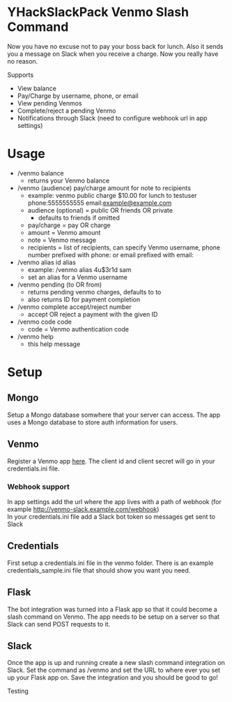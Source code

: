 # YHackSlackPack Venmo Slash Command

Now you have no excuse not to pay your boss back for lunch. Also it sends you a message on Slack when you receive a charge. Now you really have no reason.

Supports
- View balance
- Pay/Charge by username, phone, or email
- View pending Venmos
- Complete/reject a pending Venmo
- Notifications through Slack (need to configure webhook url in app settings)

# Usage
- /venmo balance
  - returns your Venmo balance
- /venmo (audience) pay/charge amount for note to recipients
  - example: venmo public charge $10.00 for lunch to testuser phone:5555555555 email:example@example.com
  - audience (optional) = public OR friends OR private
    - defaults to friends if omitted
  - pay/charge = pay OR charge
  - amount = Venmo amount
  - note = Venmo message
  - recipients = list of recipients, can specify Venmo username, phone number prefixed with phone: or email prefixed with email:
- /venmo alias id alias
  - example: /venmo alias 4u$3r1d sam
  - set an alias for a Venmo username
- /venmo pending (to OR from)
  - returns pending venmo charges, defaults to to
  - also returns ID for payment completion
- /venmo complete accept/reject number
  - accept OR reject a payment with the given ID
- /venmo code code
  - code = Venmo authentication code
- /venmo help
  - this help message
  
# Setup
## Mongo
Setup a Mongo database somwhere that your server can access. The app uses a Mongo database to store auth information for users.

## Venmo
Register a Venmo app [here](https://venmo.com/account/settings/developer). The client id and client secret will go in your credentials.ini file.

### Webhook support
In app settings add the url where the app lives with a path of webhook (for example http://venmo-slack.example.com/webhook)  
In your credentials.ini file add a Slack bot token so messages get sent to Slack

## Credentials
First setup a credentials.ini file in the venmo folder. There is an example credentials_sample.ini file that should show you want you need.

## Flask
The bot integration was turned into a Flask app so that it could become a slash command on Venmo. The app needs to be setup on a server so that Slack can send POST requests to it.

## Slack
Once the app is up and running create a new slash command integration on Slack. Set the command as /venmo and set the URL to where ever you set up your Flask app on. Save the integration and you should be good to go!

Testing
